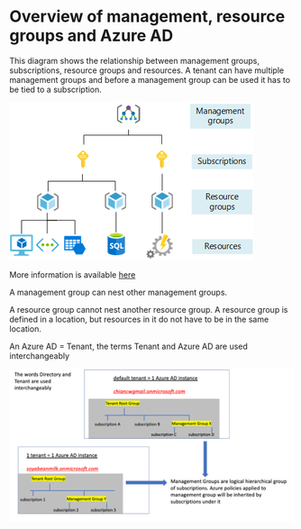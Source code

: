 # Overview of management, resource groups and Azure AD

This diagram shows the relationship between management groups, subscriptions, resource groups and resources. A tenant can have multiple management groups and before a management group can be used it has to be tied to a subscription.

![azureresourcegrp](https://github.com/chianw/chianw/blob/main/azureresource.png)

More information is available [here](https://docs.microsoft.com/en-us/azure/cloud-adoption-framework/ready/azure-setup-guide/organize-resources)

A management group can nest other management groups. 

A resource group cannot nest another resource group. A resource group is defined in a location, but resources in it do not have to be in the same location.

An Azure AD = Tenant, the terms Tenant and Azure AD are used interchangeably

![azureadtenant](https://github.com/chianw/chianw/blob/main/azureadtenant.png)
